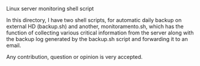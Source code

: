 Linux server monitoring shell script

In this directory, I have two shell scripts, for automatic daily backup on external HD (backup.sh)
and another, monitoramento.sh, which has the function of collecting various critical information from the server along with the backup log generated by the backup.sh script and forwarding it to an email.

Any contribution, question or opinion is very accepted.
